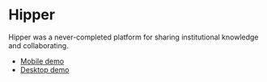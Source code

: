 # Hipper

Hipper was a never-completed platform for sharing institutional knowledge and collaborating.

- [Mobile demo](demo/mobile-walkthrough.m4v?raw=true)
- [Desktop demo](demo/desktop-walkthrough.m4v?raw=true)
